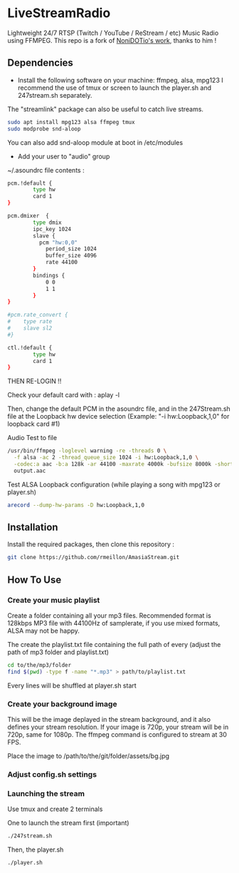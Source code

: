 # LiveStreamRadio
Lightweight 24/7 RTSP (Twitch / YouTube / ReStream / etc) Music Radio using FFMPEG.
This repo is a fork of [NoniDOTio's work](https://github.com/NoniDOTio/LiveStreamRadio), thanks to him !

## Dependencies
- Install the following software on your machine: ffmpeg, alsa, mpg123
I recommend the use of tmux or screen to launch the player.sh and 247stream.sh separately.

The "streamlink" package can also be useful to catch live streams.

```bash
sudo apt install mpg123 alsa ffmpeg tmux
sudo modprobe snd-aloop
```
You can also add snd-aloop module at boot in /etc/modules

- Add your user to "audio" group

~/.asoundrc file contents :

```bash
pcm.!default {
        type hw
        card 1
}

pcm.dmixer  {
        type dmix
        ipc_key 1024
        slave {
          pcm "hw:0,0"
            period_size 1024
            buffer_size 4096
            rate 44100
        }
        bindings {
            0 0
            1 1
        }
}

#pcm.rate_convert {
#    type rate
#    slave sl2
#}

ctl.!default {
        type hw
        card 1
}
```

THEN RE-LOGIN !!

Check your default card with :
aplay -l

Then, change the default PCM in the asoundrc file, and in the 247Stream.sh file at the Loopback hw device selection (Example: "-i hw:Loopback,1,0" for loopback card #1)


Audio Test to file
```bash
/usr/bin/ffmpeg -loglevel warning -re -threads 0 \
  -f alsa -ac 2 -thread_queue_size 1024 -i hw:Loopback,1,0 \
  -codec:a aac -b:a 128k -ar 44100 -maxrate 4000k -bufsize 8000k -shortest -filter:a "volume=-2dB" \
  output.aac
```

Test ALSA Loopback configuration (while playing a song with mpg123 or player.sh)

```bash
arecord --dump-hw-params -D hw:Loopback,1,0
```

## Installation
Install the required packages, then clone this repository :
```bash
git clone https://github.com/rmeillon/AmasiaStream.git
```

## How To Use
### Create your music playlist
Create a folder containing all your mp3 files.
Recommended format is 128kbps MP3 file with 44100Hz of samplerate, if you use mixed formats, ALSA may not be happy.

The create the playlist.txt file containing the full path of every (adjust the path of mp3 folder and playlist.txt)
```bash
cd to/the/mp3/folder
find $(pwd) -type f -name "*.mp3" > path/to/playlist.txt
```

Every lines will be shuffled at player.sh start

### Create your background image
This will be the image deplayed in the stream background, and it also defines your stream resolution.
If your image is 720p, your stream will be in 720p, same for 1080p.
The ffmpeg command is configured to stream at 30 FPS.

Place the image to /path/to/the/git/folder/assets/bg.jpg

### Adjust config.sh settings


### Launching the stream
Use tmux and create 2 terminals

One to launch the stream first (important)
```bash
./247stream.sh
```

Then, the player.sh
```bash
./player.sh
```
